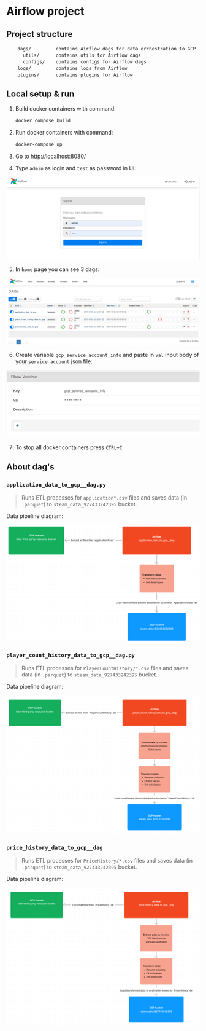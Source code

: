 # Airflow project

## Project structure

```bash
    dags/         contains Airflow dags for data orchestration to GCP
      utils/      contains utils for Airflow dags
      configs/    contains configs for Airflow dags
    logs/         contains logs from Airflow
    plugins/      contains plugins for Airflow
```

## Local setup & run

1. Build docker containers with command:
    ```bash
    docker compose build
    ```

2. Run docker containers with command:
    ```bash
    docker-compose up
    ```

3. Go to http://localhost:8080/

4. Type `admin` as login and `test` as password in UI:

![img_1.png](../docs/img/airflow/screenshot_2.png)

5. In `home` page you can see 3 dags:

![img_2.png](../docs/img/airflow/screenshot_3.png)

6. Create variable `gcp_service_account_info` and paste in `val` input body of your `service account` json file:

![img.png](../docs/img/airflow/screenshot_7.png)

7. To stop all docker containers press `CTRL+C`

## About dag's

### `application_data_to_gcp__dag.py`

> Runs ETL processes for `application*.csv` files and saves data (in `.parquet`) to `steam_data_927433242395` bucket.
   
Data pipeline diagram:

![img_4.png](../docs/img/airflow/screenshot_4.png)

### `player_count_history_data_to_gcp__dag.py`

> Runs ETL processes for `PlayerCountHistory/*.csv` files and saves data (in `.parquet`) to `steam_data_927433242395` bucket.

Data pipeline diagram:

![img_5.png](../docs/img/airflow/screenshot_5.png)

### `price_history_data_to_gcp__dag`

> Runs ETL processes for `PriceHistory/*.csv` files and saves data (in `.parquet`) to `steam_data_927433242395` bucket.

Data pipeline diagram:

![img_6.png](../docs/img/airflow/screenshot_6.png)